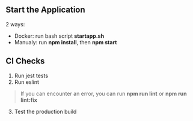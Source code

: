 ## Start the Application

2 ways:
* Docker: run bash script **startapp.sh**
* Manualy: run **npm install**, then **npm start**

## CI Checks

1) Run jest tests
2) Run eslint
> If you can encounter an error, you can run **npm run lint** or **npm run lint:fix**
3) Test the production build
